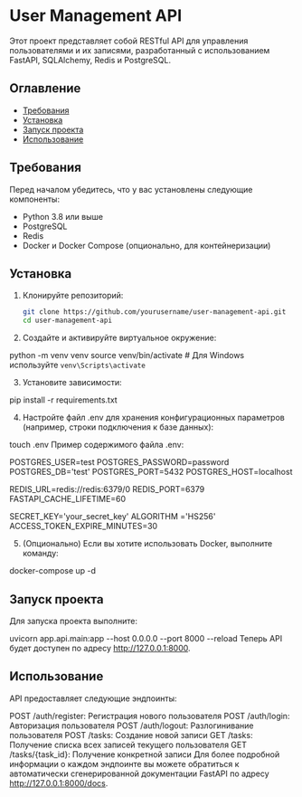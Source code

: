 # User Management API

Этот проект представляет собой RESTful API для управления пользователями и их записями, разработанный с использованием FastAPI, SQLAlchemy, Redis и PostgreSQL.

## Оглавление

- [Требования](#требования)
- [Установка](#установка)
- [Запуск проекта](#запуск-проекта)
- [Использование](#использование)

## Требования

Перед началом убедитесь, что у вас установлены следующие компоненты:

- Python 3.8 или выше
- PostgreSQL
- Redis
- Docker и Docker Compose (опционально, для контейнеризации)

## Установка

1. Клонируйте репозиторий:

   ```bash
   git clone https://github.com/yourusername/user-management-api.git
   cd user-management-api

2. Создайте и активируйте виртуальное окружение:

python -m venv venv
source venv/bin/activate  # Для Windows используйте `venv\Scripts\activate`

3. Установите зависимости:

pip install -r requirements.txt

4. Настройте файл .env для хранения конфигурационных параметров (например, строки подключения к базе данных):

touch .env
Пример содержимого файла .env:

POSTGRES_USER=test
POSTGRES_PASSWORD=password
POSTGRES_DB='test'
POSTGRES_PORT=5432
POSTGRES_HOST=localhost

REDIS_URL=redis://redis:6379/0
REDIS_PORT=6379
FASTAPI_CACHE_LIFETIME=60

SECRET_KEY='your_secret_key'
ALGORITHM ='HS256'
ACCESS_TOKEN_EXPIRE_MINUTES=30

5. (Опционально) Если вы хотите использовать Docker, выполните команду:

docker-compose up -d
## Запуск проекта
Для запуска проекта выполните:

uvicorn app.api.main:app --host 0.0.0.0 --port 8000 --reload
Теперь API будет доступен по адресу http://127.0.0.1:8000.

## Использование
API предоставляет следующие эндпоинты:

POST /auth/register: Регистрация нового пользователя
POST /auth/login: Авторизация пользователя
POST /auth/logout: Разлогинивание пользователя
POST /tasks: Создание новой записи
GET /tasks: Получение списка всех записей текущего пользователя
GET /tasks/{task_id}: Получение конкретной записи
Для более подробной информации о каждом эндпоинте вы можете обратиться к автоматически сгенерированной документации FastAPI по адресу http://127.0.0.1:8000/docs.